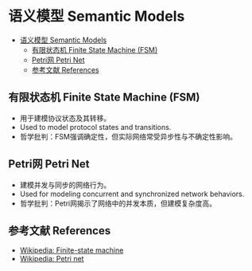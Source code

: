# 语义模型 Semantic Models


<!-- TOC START -->

- [语义模型 Semantic Models](#语义模型-semantic-models)
  - [有限状态机 Finite State Machine (FSM)](#有限状态机-finite-state-machine-fsm)
  - [Petri网 Petri Net](#petri网-petri-net)
  - [参考文献 References](#参考文献-references)

<!-- TOC END -->

## 有限状态机 Finite State Machine (FSM)

- 用于建模协议状态及其转移。
- Used to model protocol states and transitions.
- 哲学批判：FSM强调确定性，但实际网络常受异步性与不确定性影响。

## Petri网 Petri Net

- 建模并发与同步的网络行为。
- Used for modeling concurrent and synchronized network behaviors.
- 哲学批判：Petri网揭示了网络中的并发本质，但建模复杂度高。

## 参考文献 References

- [Wikipedia: Finite-state machine](https://en.wikipedia.org/wiki/Finite-state_machine)
- [Wikipedia: Petri net](https://en.wikipedia.org/wiki/Petri_net)
